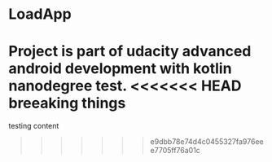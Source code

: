 # LoadApp

Project is part of udacity advanced android development with kotlin nanodegree test.
<<<<<<< HEAD
breeaking things
=======
testing content
>>>>>>> e9dbb78e74d4c0455327fa976eee7705ff76a01c
